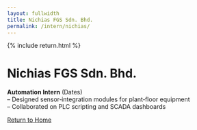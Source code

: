 ```yaml
---
layout: fullwidth
title: Nichias FGS Sdn. Bhd.
permalink: /intern/nichias/
---
```


{% include return.html %}

# Nichias FGS Sdn. Bhd.

**Automation Intern** (Dates)  
– Designed sensor‐integration modules for plant‐floor equipment  
– Collaborated on PLC scripting and SCADA dashboards

<footer class="page-return-footer">
  <a href="/" class="return-btn">Return to Home</a>
</footer>
